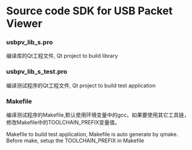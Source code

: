 # Source code SDK for USB Packet Viewer

### usbpv_lib_s.pro

编译库的Qt工程文件, Qt project to build library

### usbpv_lib_s_test.pro

编译测试程序的Qt工程文件, Qt project to build test application

### Makefile

编译测试程序的Makefile,默认使用环境变量中的gcc，如果要使用其它工具链，修改Makefile中的TOOLCHAIN_PREFIX变量值。

Makefile to build test application, Makefile is auto generate by qmake. Before make, setup the TOOLCHAIN_PREFIX in Makefile

